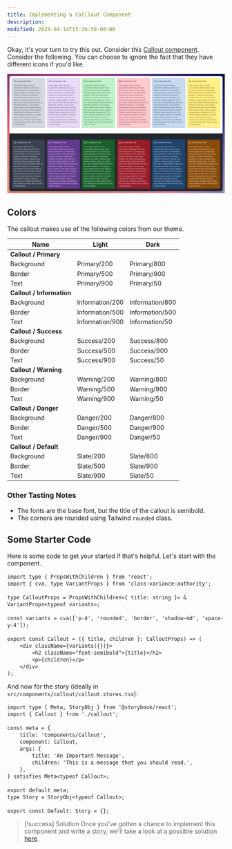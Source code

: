 ```yaml
---
title: Implementing a Calllout Component
description:
modified: 2024-04-14T15:36:58-06:00
---
```


Okay, it's your turn to try this out. Consider this [Callout component](https://www.figma.com/file/Qhb4PJucNK8bgvf4N65Jrm/Anthology?type=design&node-id=2-2372&mode=design). Consider the following. You can choose to ignore the fact that they have different icons if you'd like.

![Designs for the callout component](assets/storybook-callout-component-from-figma.png)

## Colors

The callout makes use of the following colors from our theme.

| Name                      | Light           | Dark            |
| ------------------------- | --------------- | --------------- |
| **Callout / Primary**     |                 |                 |
| Background                | Primary/200     | Primary/800     |
| Border                    | Primary/500     | Primary/900     |
| Text                      | Primary/900     | Primary/50      |
| **Callout / Information** |                 |                 |
| Background                | Information/200 | Information/800 |
| Border                    | Information/500 | Information/500 |
| Text                      | Information/900 | Information/50  |
| **Callout / Success**     |                 |                 |
| Background                | Success/200     | Success/800     |
| Border                    | Success/500     | Success/900     |
| Text                      | Success/900     | Success/50      |
| **Callout / Warning**     |                 |                 |
| Background                | Warning/200     | Warning/800     |
| Border                    | Warning/500     | Warning/900     |
| Text                      | Warning/900     | Warning/50      |
| **Callout / Danger**      |                 |                 |
| Background                | Danger/200      | Danger/800      |
| Border                    | Danger/500      | Danger/900      |
| Text                      | Danger/900      | Danger/50       |
| **Callout / Default**     |                 |                 |
| Background                | Slate/200       | Slate/800       |
| Border                    | Slate/500       | Slate/900       |
| Text                      | Slate/900       | Slate/50        |

### Other Tasting Notes

- The fonts are the base font, but the title of the callout is semibold.
- The corners are rounded using Tailwind `rounded` class.

## Some Starter Code

Here is some code to get your started if that's helpful. Let's start with the component.

```tsx
import type { PropsWithChildren } from 'react';
import { cva, type VariantProps } from 'class-variance-authority';

type CalloutProps = PropsWithChildren<{ title: string }> & VariantProps<typeof variants>;

const variants = cva(['p-4', 'rounded', 'border', 'shadow-md', 'space-y-4']);

export const Callout = ({ title, children }: CalloutProps) => (
	<div className={variants({})}>
		<h2 className="font-semibold">{title}</h2>
		<p>{children}</p>
	</div>
);
```

And now for the story (ideally in `src/components/callout/callout.stores.tsx`):

```tsx
import type { Meta, StoryObj } from '@storybook/react';
import { Callout } from './callout';

const meta = {
	title: 'Components/Callout',
	component: Callout,
	args: {
		title: 'An Important Message',
		children: 'This is a message that you should read.',
	},
} satisfies Meta<typeof Callout>;

export default meta;
type Story = StoryObj<typeof Callout>;

export const Default: Story = {};
```

> [!success] Solution
> Once you've gotten a chance to implement this component and write a story, we'll take a look at a possible solution [here](callout-component-solution.md).
